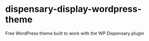 # dispensary-display-wordpress-theme
Free WordPress theme built to work with the WP Dispensary plugin
